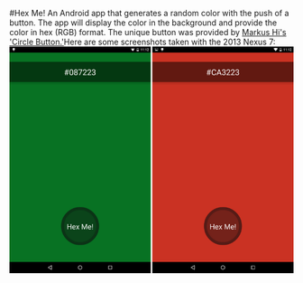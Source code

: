 #Hex Me!
An Android app that generates a random color with the push of a button. The app will display the color in the background and provide the color in hex (RGB) format. The unique button was provided by [Markus Hi's 'Circle Button.'](https://github.com/markushi/android-circlebutton)Here are some screenshots taken with the 2013 Nexus 7: ![screenshot](screenshot.png)
